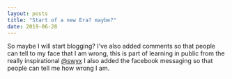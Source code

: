 ```yaml
---
layout: posts
title: "Start of a new Era? maybe?"
date: 2019-06-28
---
```


So maybe I will start blogging? I've also added comments so that people can tell to my face that I am wrong, this is part of learning in public from the really inspirational [@swyx](https://twitter.com/swyx/status/1009174159690264579) I also added the facebook messaging so that people can tell me how wrong I am.